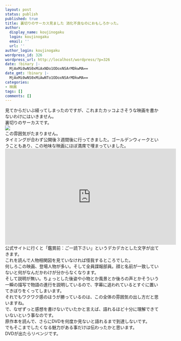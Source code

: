```yaml
---
layout: post
status: publish
published: true
title: 裏切りのサーカス見ました 消化不良なのにおもしろかった。
author:
  display_name: koujinogaku
  login: koujinogaku
  email: ''
  url: ''
author_login: koujinogaku
wordpress_id: 326
wordpress_url: http://localhost/wordpress/?p=326
date: !binary |-
  MjAxMi0wNS0xMiAxNDo1ODoxNSArMDkwMA==
date_gmt: !binary |-
  MjAxMi0wNS0xMiAwNTo1ODoxNSArMDkwMA==
categories:
- 映画
tags: []
comments: []
---
```

<p>見てからだいぶ経ってしまったのですが、これまたカッコよさそうな映画を書かないわけにはいきません。<br />
裏切りのサーカスです。<br />
<a href="http://www.amazon.co.jp/gp/product/B00505QASQ/ref=as_li_ss_il?ie=UTF8&tag=koujinogakuse-22&linkCode=as2&camp=247&creative=7399&creativeASIN=B00505QASQ"><img border="0" src="http://ec2.images-amazon.com/images/I/51oxMkob%2BpL._SL500_AA300_.jpg" ></a><img src="http://www.assoc-amazon.jp/e/ir?t=koujinogakuse-22&l=as2&o=9&a=B00505QASQ" width="1" height="1" border="0" alt="" style="border:none !important; margin:0px !important;" /><br />
この雰囲気がたまりません。<br />
タイミングが合わず公開後３週間後に行ってきました。ゴールデンウィークということもあり、この地味な映画にほぼ満席で埋まっていました。<br />
<iframe width="560" height="315" src="http://www.youtube.com/embed/Aco15ScXCwA" frameborder="0" allowfullscreen></iframe><br />
公式サイトに行くと「鑑賞前：ご一読下さい」というデカデカとした文字が出てきます。<br />
これを読んで人物相関図を見ていなければ怪我するところでした。<br />
何しろこの映画、登場人物が多い。そして全員諜報部員。顔と名前が一致していないと何がなんだかわけが分からなくなります。<br />
そして説明が無い。ちょっとした後姿や小物とか風景とか後ろの声とかそういう一瞬の描写で物語の進行を説明しているので、字幕に追われているとすぐに置いてきぼりをくってしまいます。<br />
それでもワクワク感のほうが勝っているのは、この全体の雰囲気の出し方だと思いますね。<br />
で、なぜずっと感想を書けないでいたかと言えば、語れるほど十分に理解できていないという事なのです。<br />
原作本を読んで、さらにDVDを何度か見ないと語れるまで到達しないです。<br />
でもそこまでしたくなる魅力がある事だけは伝わったかと思います。<br />
DVDが出たらリベンジです。</p>
